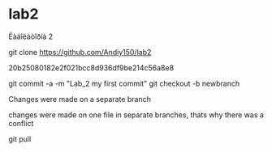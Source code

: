 # lab2
Ëàáîëàòîðíà 2

git clone https://github.com/Andiy150/lab2

20b25080182e2f021bcc8d936df9be214c56a8e8

git commit -a -m "Lab_2 my first commit"
git checkout -b newbranch

Changes were made on a separate branch

changes were made on one file in separate branches, thats why there was a conflict

git pull